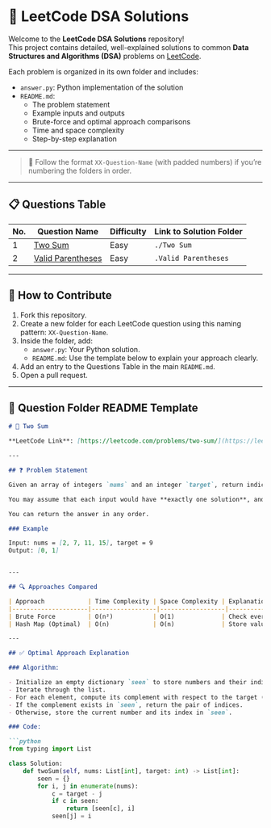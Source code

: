 # 🧠 LeetCode DSA Solutions

Welcome to the **LeetCode DSA Solutions** repository!  
This project contains detailed, well-explained solutions to common **Data Structures and Algorithms (DSA)** problems on [LeetCode](https://leetcode.com/).

Each problem is organized in its own folder and includes:

- `answer.py`: Python implementation of the solution
- `README.md`: 
  - The problem statement  
  - Example inputs and outputs  
  - Brute-force and optimal approach comparisons  
  - Time and space complexity  
  - Step-by-step explanation

---

 

> 📝 Follow the format `XX-Question-Name` (with padded numbers) if you’re numbering the folders in order.

---

## 📋 Questions Table

| No. | Question Name           | Difficulty | Link to Solution Folder |
|-----|-------------------------|------------|--------------------------|
| 1   | [Two Sum](./Two%20Sum)  | Easy       | `./Two Sum`              |
| 2  | [Valid Parentheses](./Valid%20Parentheses)  | Easy       | `.Valid Parentheses`              |
 

---

## 📌 How to Contribute

1. Fork this repository.
2. Create a new folder for each LeetCode question using this naming pattern: `XX-Question-Name`.
3. Inside the folder, add:
   - `answer.py`: Your Python solution.
   - `README.md`: Use the template below to explain your approach clearly.
4. Add an entry to the Questions Table in the main `README.md`.
5. Open a pull request.

---

## 📝 Question Folder README Template

```markdown
# 🧮 Two Sum

**LeetCode Link**: [https://leetcode.com/problems/two-sum/](https://leetcode.com/problems/two-sum/)

---

## ❓ Problem Statement

Given an array of integers `nums` and an integer `target`, return indices of the two numbers such that they add up to the target.

You may assume that each input would have **exactly one solution**, and you may not use the same element twice.

You can return the answer in any order.

### Example

Input: nums = [2, 7, 11, 15], target = 9
Output: [0, 1]


---

## 🔍 Approaches Compared

| Approach            | Time Complexity | Space Complexity | Explanation                                |
|---------------------|------------------|------------------|--------------------------------------------|
| Brute Force         | O(n²)           | O(1)             | Check every pair of elements               |
| Hash Map (Optimal)  | O(n)            | O(n)             | Store values in a map to find complement   |

---

## ✅ Optimal Approach Explanation

### Algorithm:

- Initialize an empty dictionary `seen` to store numbers and their indices.
- Iterate through the list.
- For each element, compute its complement with respect to the target (`target - element`).
- If the complement exists in `seen`, return the pair of indices.
- Otherwise, store the current number and its index in `seen`.

### Code:

```python
from typing import List

class Solution:
    def twoSum(self, nums: List[int], target: int) -> List[int]:
        seen = {}
        for i, j in enumerate(nums):
            c = target - j
            if c in seen:
                return [seen[c], i]
            seen[j] = i
```